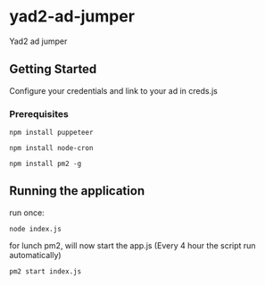 # yad2-ad-jumper
Yad2 ad jumper

## Getting Started
Configure your credentials and link to your ad in creds.js


### Prerequisites
```
npm install puppeteer

npm install node-cron

npm install pm2 -g
```
## Running the application
run once: 

```
node index.js
```

for lunch pm2, will now start the app.js (Every 4 hour the script run automatically)

```
pm2 start index.js
```
